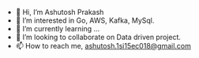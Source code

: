 - 👋 Hi, I’m Ashutosh Prakash
- 👀 I’m interested in Go, AWS, Kafka, MySql.
- 🌱 I’m currently learning ...
- 💞️ I’m looking to collaborate on Data driven project.
- 📫 How to reach me, ashutosh.1si15ec018@gmail.com

<!---
ashu171996/ashu171996 is a ✨ special ✨ repository because its `README.md` (this file) appears on your GitHub profile.
You can click the Preview link to take a look at your changes.
--->
